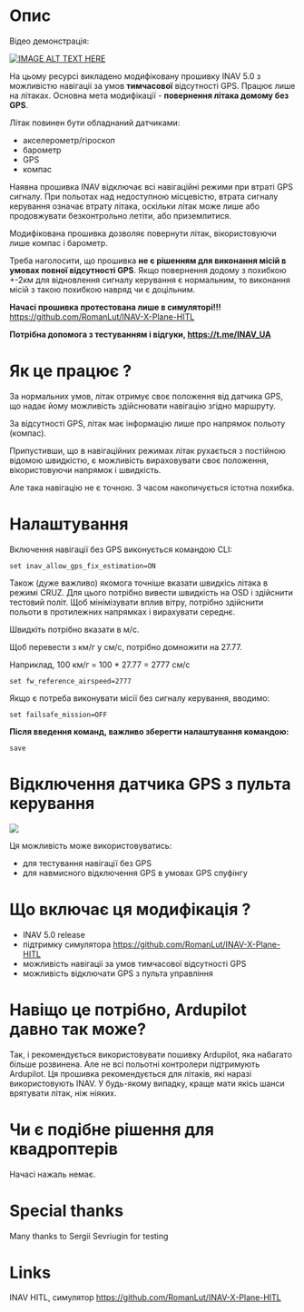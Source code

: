 # Опис

Відео демонстрація:

[![IMAGE ALT TEXT HERE](https://img.youtube.com/vi/MiOdIXQ3F5w/0.jpg)](https://www.youtube.com/watch?v=MiOdIXQ3F5w)

На цьому ресурсі викладено модифіковану прошивку INAV 5.0 з можливістю навігаціі за умов **тимчасової** відсутності GPS.
Працює лише на літаках.
Основна мета модифікації - **повернення літака домому без GPS**.

Літак повинен бути обладнаний датчиками:
- акселерометр/гіроскоп
- барометр
- GPS
- компас

Наявна прошивка INAV відключає всі навігаційні режими при втраті GPS сигналу. При польотах над недоступною місцевістю, втрата сигналу керування означає втрату літака, оскільки літак може лише або продовжувати безконтрольно летіти, або приземлитися.

Модифікована прошивка дозволяє повернути літак, вікористовуючи лише компас і барометр.

Треба наголосити, що прошивка **не є рішенням для виконання місій в умовах повної відсутності GPS**. Якщо повернення додому з похибкою +-2км для відновлення сигналу керування є нормальним, то виконання місій з такою похибкою навряд чи є доцільним.

**Начасі прошивка протестована лише в симуляторі!!!** https://github.com/RomanLut/INAV-X-Plane-HITL

**Потрібна допомога з тестуванням і відгуки, https://t.me/INAV_UA**

# Як це працює ?

За нормальних умов, літак отримує своє положення від датчика GPS, що надає йому можливість здійснювати навігацію згідно маршруту.

За відсутності GPS, літак має інформацію лише про напрямок польоту (компас).

Припустивши, що в навігаційних режимах літак рухається з постійною відомою швидкістю, є можливість вираховувати своє положення, вікористовуючи напрямок і швидкість. 

Але така навігацію не є точною. З часом накопичується істотна похибка.

# Налаштування

Включення навігації без GPS виконується командою CLI:

```set inav_allow_gps_fix_estimation=ON```

Також (дуже важливо) якомога точніше вказати швидкісь літака в режимі CRUZ. Для цього потрібно вивести швидкість на OSD і здійснити тестовий політ. Щоб мінімізувати вплив вітру, потрібно здійснити польоти в протилежних напрямках і вирахувати середнє.

Швидкіть потрібно вказати в м/с. 

Щоб перевести з км/г у см/с, потрібно домножити на 27.77.

Наприклад, 100 км/г = 100 * 27.77 = 2777 см/с

```set fw_reference_airspeed=2777```

Якщо є потреба виконувати місії без сигналу керування, вводимо:

```set failsafe_mission=OFF```

**Після введення команд, важливо зберегти налаштування командою:**

```save```

# Відключення датчика GPS з пульта керування

![](Screenshots/gps_off_box.png) 

Ця можливість може використовуватись:
- для тестування навігації без GPS
- для навмисного відключення GPS в умовах GPS спуфінгу

# Що включає ця модифікація ?

- INAV 5.0 release
- підтримку симулятора https://github.com/RomanLut/INAV-X-Plane-HITL
- можливість навігаціі за умов тимчасової відсутності GPS
- можливість відключати GPS з пульта управління


# Навіщо це потрібно, Ardupilot давно так може?

Так, і рекомендується використовувати пошивку Ardupilot, яка набагато більше розвинена. Але не всі польотні контролери підтримують Ardupilot. Ця прошивка рекомендується для літаків, які наразі використовують INAV. У будь-якому випадку, краще мати якісь шанси врятувати літак, ніж ніяких.

# Чи є подібне рішення для квадроптерів

Начасі нажаль немає.


# Special thanks

Many thanks to Sergii Sevriugin for testing

# Links

INAV HITL, симулятор https://github.com/RomanLut/INAV-X-Plane-HITL
